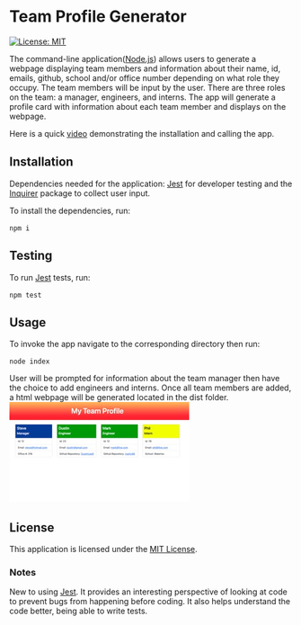 # Team Profile Generator
[![License: MIT](https://img.shields.io/badge/License-MIT-yellow.svg)](https://opensource.org/licenses/MIT)

The command-line application([Node.js](https://nodejs.org/dist/latest-v18.x/docs/api/)) allows users to generate a webpage displaying team members and information about their name, id, emails, github, school and/or office number depending on what role they occupy. The team members will be input by the user. There are three roles on the team: a manager, engineers, and interns. The app will generate a profile card with information about each team member and displays on the webpage. 

Here is a quick [video](https://drive.google.com/file/d/1IfhjB6EfOdUMSpBkLQqMu2cUm-dKMHuc/view) demonstrating the installation and calling the app. 

## Installation
Dependencies needed for the application: [Jest](https://www.npmjs.com/package/jest) for developer testing and the [Inquirer](https://www.npmjs.com/package/inquirer/v/8.2.4) package to collect user input.   

To install the dependencies, run:  
```
npm i
```

## Testing 
To run [Jest](https://www.npmjs.com/package/jest) tests, run:
```
npm test
```

## Usage
To invoke the app navigate to the corresponding directory then run:
```
node index
```
User will be prompted for information about the team manager then have the choice to add engineers and interns. Once all team members are added, a html webpage will be generated located in the dist folder. 
![app-testingIMG](./Assets/teamProfile.jpeg)

## License
This application is licensed under the [MIT License](https://opensource.org/licenses/MIT).

### Notes
New to using [Jest](https://www.npmjs.com/package/jest). It provides an interesting perspective of looking at code to prevent bugs from happening before coding. It also helps understand the code better, being able to write tests. 